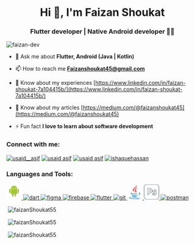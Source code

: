 <h1 align="center">Hi 👋, I'm Faizan Shoukat</h1>
<h3 align="center">Flutter developer | Native Android developer 👨‍💻</h3>

<p align="left"> <img src="https://komarev.com/ghpvc/?username=usaid-dev&label=Profile%20views&color=0e75b6&style=flat" alt="faizan-dev" /> </p>

- 💬 Ask me about **Flutter, Android (Java | Kotlin)**

- 📫 How to reach me **Faizanshoukat45@gmail.com**

- 📄 Know about my experiences [https://www.linkedin.com/in/faizan-shoukat-7a104415b/](https://www.linkedin.com/in/faizan-shoukat-7a104415b/)
  
- 📄 Know about my articles [https://medium.com/@faizanshoukat45](https://medium.com/@faizanshoukat45)

- ⚡ Fun fact **I love to learn about software development**

<h3 align="left">Connect with me:</h3>
<p align="left">
<a href="https://twitter.com/faizanshoukat45" target="blank"><img align="center" src="https://raw.githubusercontent.com/rahuldkjain/github-profile-readme-generator/master/src/images/icons/Social/twitter.svg" alt="usaid__asif" height="30" width="40" /></a>
<a href="https://www.linkedin.com/in/faizan-shoukat-7a104415b/" target="blank"><img align="center" src="https://raw.githubusercontent.com/rahuldkjain/github-profile-readme-generator/master/src/images/icons/Social/linked-in-alt.svg" alt="usaid asif" height="30" width="40" /></a>
<a href="https://www.facebook.com/faizanshoukat99" target="blank"><img align="center" src="https://raw.githubusercontent.com/rahuldkjain/github-profile-readme-generator/master/src/images/icons/Social/facebook.svg" alt="usaid asif" height="30" width="40" /></a>
<a href="https://www.instagram.com/faizan_shoukat/" target="blank"><img align="center" src="https://raw.githubusercontent.com/rahuldkjain/github-profile-readme-generator/master/src/images/icons/Social/instagram.svg" alt="ishaquehassan" height="30" width="40" /></a>
</p>

<h3 align="left">Languages and Tools:</h3>
<p align="left"> <a href="https://developer.android.com" target="_blank" rel="noreferrer"> <img src="https://raw.githubusercontent.com/devicons/devicon/master/icons/android/android-original-wordmark.svg" alt="android" width="40" height="40"/> </a> <a href="https://dart.dev" target="_blank" rel="noreferrer"> <img src="https://www.vectorlogo.zone/logos/dartlang/dartlang-icon.svg" alt="dart" width="40" height="40"/> </a> <a href="https://www.figma.com/" target="_blank" rel="noreferrer"> <img src="https://www.vectorlogo.zone/logos/figma/figma-icon.svg" alt="figma" width="40" height="40"/> </a> <a href="https://firebase.google.com/" target="_blank" rel="noreferrer"> <img src="https://www.vectorlogo.zone/logos/firebase/firebase-icon.svg" alt="firebase" width="40" height="40"/> </a> <a href="https://flutter.dev" target="_blank" rel="noreferrer"> <img src="https://www.vectorlogo.zone/logos/flutterio/flutterio-icon.svg" alt="flutter" width="40" height="40"/> </a> <a href="https://git-scm.com/" target="_blank" rel="noreferrer"> <img src="https://www.vectorlogo.zone/logos/git-scm/git-scm-icon.svg" alt="git" width="40" height="40"/> </a> <a href="https://www.java.com" target="_blank" rel="noreferrer"> <img src="https://raw.githubusercontent.com/devicons/devicon/master/icons/java/java-original.svg" alt="java" width="40" height="40"/> </a><a href="https://www.photoshop.com/en" target="_blank" rel="noreferrer"> <img src="https://raw.githubusercontent.com/devicons/devicon/master/icons/photoshop/photoshop-line.svg" alt="photoshop" width="40" height="40"/> </a> <a href="https://postman.com" target="_blank" rel="noreferrer"> <img src="https://www.vectorlogo.zone/logos/getpostman/getpostman-icon.svg" alt="postman" width="40" height="40"/> </a>  </p>


<p>&nbsp;<img align="center" src="https://github-readme-stats.vercel.app/api/top-langs?username=faizanShoukat55&show_icons=true&locale=en&layout=compact" alt="faizanShoukat55" /></p>

<p>&nbsp;<img align="center" src="https://github-readme-stats.vercel.app/api?username=faizanShoukat55&show_icons=true&locale=en" alt="faizanShoukat55" /></p>

<p>&nbsp;<img align="center" src="https://github-readme-streak-stats.herokuapp.com/?user=faizanShoukat55&" alt="faizanShoukat55" /></p>





